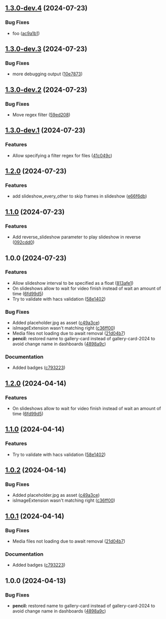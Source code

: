 ## [1.3.0-dev.4](https://github.com/jdrusso/gallery-card/compare/v1.3.0-dev.3...v1.3.0-dev.4) (2024-07-23)


### Bug Fixes

* foo ([ac9a1b1](https://github.com/jdrusso/gallery-card/commit/ac9a1b11736678743e429db4f1fef6a94b2a1cfe))

## [1.3.0-dev.3](https://github.com/jdrusso/gallery-card/compare/v1.3.0-dev.2...v1.3.0-dev.3) (2024-07-23)


### Bug Fixes

* more debugging output ([10e7873](https://github.com/jdrusso/gallery-card/commit/10e787301522d2e84f071beead97b9ed93f7b885))

## [1.3.0-dev.2](https://github.com/jdrusso/gallery-card/compare/v1.3.0-dev.1...v1.3.0-dev.2) (2024-07-23)


### Bug Fixes

* Move regex filter ([59ed208](https://github.com/jdrusso/gallery-card/commit/59ed20834e313a4ac1e74fd7c87685608c0ad13c))

## [1.3.0-dev.1](https://github.com/jdrusso/gallery-card/compare/v1.2.0...v1.3.0-dev.1) (2024-07-23)


### Features

* Allow specifying a filter regex for files ([41c049c](https://github.com/jdrusso/gallery-card/commit/41c049c7ef10e1be95855103f9699b1168c1125e))

## [1.2.0](https://github.com/jdrusso/gallery-card/compare/v1.1.0...v1.2.0) (2024-07-23)


### Features

* add slideshow_every_other to skip frames in slideshow ([e66f6db](https://github.com/jdrusso/gallery-card/commit/e66f6dba6f2ded19d05b8e40eda6cfea7eb749c8))

## [1.1.0](https://github.com/jdrusso/gallery-card/compare/v1.0.0...v1.1.0) (2024-07-23)


### Features

* Add reverse_slideshow parameter to play slideshow in reverse ([092cdd0](https://github.com/jdrusso/gallery-card/commit/092cdd024dc6af1b1445663cd35a8e2461eff5c5))

## 1.0.0 (2024-07-23)


### Features

* Allow slideshow interval to be specified as a float ([813afe1](https://github.com/jdrusso/gallery-card/commit/813afe158e78aba729bb55ed3a766a0d8440cc54))
* On slideshows allow to wait for video finish instead of wait an amount of time ([6fd99d5](https://github.com/jdrusso/gallery-card/commit/6fd99d504acac3cb7edeeee30c44fea428336426))
* Try to validate with hacs validation ([58e1402](https://github.com/jdrusso/gallery-card/commit/58e1402c10fc7c15d80598fc5e4c72ecb1b48080))


### Bug Fixes

* Added placeholder.jpg as asset ([c49a3ce](https://github.com/jdrusso/gallery-card/commit/c49a3ce0ec9277b5e60f480ced01572a674b6e6a))
* isImageExtension wasn't matching right ([c36ff00](https://github.com/jdrusso/gallery-card/commit/c36ff00410d265fd65436cdd2478b491c6b97df4))
* Media files not loading due to await removal ([21d04b7](https://github.com/jdrusso/gallery-card/commit/21d04b7bb0cff8caa95332eba29172bba0bf184d))
* **pencil:** restored name to gallery-card instead of gallery-card-2024 to avoid change name in dashboards ([4898a9c](https://github.com/jdrusso/gallery-card/commit/4898a9cc69c4e96d8d867ea37772b6fd12080eb8))


### Documentation

* Added badges ([c793223](https://github.com/jdrusso/gallery-card/commit/c79322334feaa8be1187decb8afeeb26d9612520))

## [1.2.0](https://github.com/lukelalo/gallery-card/compare/v1.1.0...v1.2.0) (2024-04-14)


### Features

* On slideshows allow to wait for video finish instead of wait an amount of time ([6fd99d5](https://github.com/lukelalo/gallery-card/commit/6fd99d504acac3cb7edeeee30c44fea428336426))

## [1.1.0](https://github.com/lukelalo/gallery-card/compare/v1.0.2...v1.1.0) (2024-04-14)


### Features

* Try to validate with hacs validation ([58e1402](https://github.com/lukelalo/gallery-card/commit/58e1402c10fc7c15d80598fc5e4c72ecb1b48080))

## [1.0.2](https://github.com/lukelalo/gallery-card/compare/v1.0.1...v1.0.2) (2024-04-14)


### Bug Fixes

* Added placeholder.jpg as asset ([c49a3ce](https://github.com/lukelalo/gallery-card/commit/c49a3ce0ec9277b5e60f480ced01572a674b6e6a))
* isImageExtension wasn't matching right ([c36ff00](https://github.com/lukelalo/gallery-card/commit/c36ff00410d265fd65436cdd2478b491c6b97df4))

## [1.0.1](https://github.com/lukelalo/gallery-card/compare/v1.0.0...v1.0.1) (2024-04-14)


### Bug Fixes

* Media files not loading due to await removal ([21d04b7](https://github.com/lukelalo/gallery-card/commit/21d04b7bb0cff8caa95332eba29172bba0bf184d))


### Documentation

* Added badges ([c793223](https://github.com/lukelalo/gallery-card/commit/c79322334feaa8be1187decb8afeeb26d9612520))

## 1.0.0 (2024-04-13)


### Bug Fixes

* **pencil:** restored name to gallery-card instead of gallery-card-2024 to avoid change name in dashboards ([4898a9c](https://github.com/lukelalo/gallery-card/commit/4898a9cc69c4e96d8d867ea37772b6fd12080eb8))
